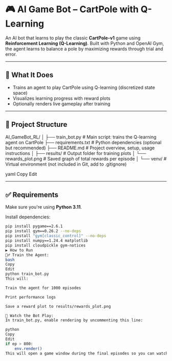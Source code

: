 # 🎮 AI Game Bot – CartPole with Q-Learning

An AI bot that learns to play the classic **CartPole-v1** game using **Reinforcement Learning (Q-Learning)**. Built with Python and OpenAI Gym, the agent learns to balance a pole by maximizing rewards through trial and error.

---

## 🧠 What It Does

- Trains an agent to play CartPole using Q-learning (discretized state space)
- Visualizes learning progress with reward plots
- Optionally renders live gameplay after training

---

## 📁 Project Structure

AI_GameBot_RL/ │ ├── train_bot.py # Main script: trains the Q-learning agent on CartPole ├── requirements.txt # Python dependencies (optional but recommended) ├── README.md # Project overview, setup, usage instructions │ ├── results/ # Output folder for training plots │ └── rewards_plot.png # Saved graph of total rewards per episode │ └── venv/ # Virtual environment (not included in Git, add to .gitignore)

yaml
Copy
Edit

---

## ✅ Requirements

Make sure you're using **Python 3.11**.

Install dependencies:

```bash
pip install pygame==2.6.1
pip install gym==0.26.2 --no-deps
pip install "gym[classic_control]" --no-deps
pip install numpy==1.24.4 matplotlib
pip install cloudpickle gym-notices
▶️ How to Run
🏋️‍♂️ Train the Agent:
bash
Copy
Edit
python train_bot.py
This will:

Train the agent for 1000 episodes

Print performance logs

Save a reward plot to results/rewards_plot.png

👀 Watch the Bot Play:
In train_bot.py, enable rendering by uncommenting this line:

python
Copy
Edit
if ep > 800:
    env.render()
This will open a game window during the final episodes so you can watch your agent balance the pole!
